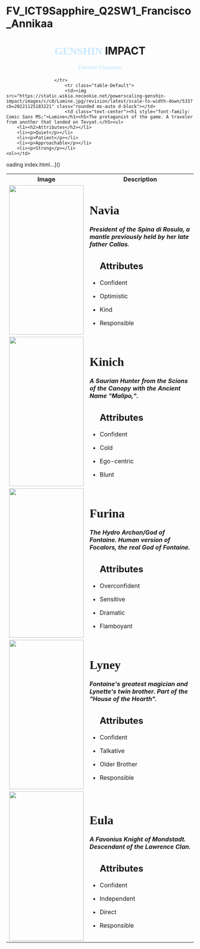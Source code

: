 # FV_ICT9Sapphire_Q2SW1_Francisco_Annikaa
<html>
<head>
<meta charset="utf-8">
<meta name="viewport" content="width=device-width, initial-scale=1">

<div class="h1sw1"><center>
    <h1><spam style="color: #C6E7FF; font-family: Consolas; " >GENSHIN</spam> IMPACT</h1>
       <h4 style="color: #C6E7FF; font-family: Consolas;">Favorite Character</h4>
</center> 
<title>Q2Practice2</title>

<link href="https://cdn.jsdelivr.net/npm/bootstrap@5.3.3/dist/css/bootstrap.min.css" rel="stylesheet">
<style>
img {
height:400px;
width: 200px;
}

</style>
<body>
<div class="container">
<div class="row">
<div class="col-md-12">
                 <table class="table table-bordered table-hovers">
                 <tr>
                 <th>Image</th>
                 <th>Description</th>
                 </tr>
                     <tr class="table-warning">
                          <td><img src="https://static.wikia.nocookie.net/gensin-impact/images/0/09/Navia_Card.png/revision/latest?cb=20231106101023" class="rounded mx-auto d-block"></td>
                          <td class="text-center"><h1 style="font-family: Comic Sans MS;">Navia</h1><h5>President of the Spina di Rosula, a mantle previously held by her late father Callas.</h5><ul>
        <l1><h2>Attributes</h2></l1>
        <li><p>Confident</p></li>
        <li><p>Optimistic</p></li>
        <li><p>Kind</p></li>
        <li><p>Responsible</p></li>
    <ol>
                      <tr class="table-success">
                          <td><img src="https://static.wikia.nocookie.net/gensin-impact/images/9/9a/Kinich_Card.png/revision/latest?cb=20240715100623" class="rounded mx-auto d-block"></td>
                          <td class="text-center"><h1 style="font-family: Comic Sans MS;">Kinich</h1><h5>A Saurian Hunter from the Scions of the Canopy with the Ancient Name "Malipo,".</h5><ul>
        <l1><h2>Attributes</h2></l1>
        <li><p>Confident</p></li>
        <li><p>Cold</p></li>
        <li><p>Ego-centric</p></li>
        <li><p>Blunt</p></li>
    <ol></td>
                    <tr class="table-primary">
                          <td><img src="https://static.wikia.nocookie.net/gensin-impact/images/2/27/Furina_Card.png/revision/latest?cb=20230925100151" class="rounded mx-auto d-block"></td>
                          <td class="text-center"><h1 style="font-family: Comic Sans MS;">Furina</h1><h5>The Hydro Archon/God of Fontaine. Human version of Focalors, the real God of Fontaine.</h5><ul>
        <l1><h2>Attributes</h2></l1>
        <li><p>Overconfident</p></li>
        <li><p>Sensitive</p></li>
        <li><p>Dramatic</p></li>
        <li><p>Flamboyant</p></li>
    <ol></td>
                      <tr class="table-danger">
                          <td><img src="https://static.wikia.nocookie.net/powerscaling-genshin-impact/images/7/7a/Lyney.jpg/revision/latest/scale-to-width-down/600?cb=20231125115443" class="rounded mx-auto d-block"></td>
                          <td class="text-center"><h1 style="font-family: Comic Sans MS;">Lyney</h1><h5>Fontaine's greatest magician and Lynette's twin brother. Part of the "House of the Hearth".</h5><ul>
        <l1><h2>Attributes</h2></l1>
        <li><p>Confident</p></li>
        <li><p>Talkative</p></li>
        <li><p>Older Brother</p></li>
        <li><p>Responsible</p></li>
    <ol></td>
                      <tr class="table-info">
                          <td><img src="https://static.wikia.nocookie.net/gensin-impact/images/0/0e/Eula_Card.png/revision/latest?cb=20210511110453" class="rounded mx-auto d-block"></td>
                          <td class="text-center"><h1 style="font-family: Comic Sans MS;">Eula</h1><h5>A Favonius Knight of Mondstadt. Descendant of the Lawrence Clan.</h5><ul>
        <l1><h2>Attributes</h2></l1>
        <li><p>Confident</p></li>
        <li><p>Independent</p></li>
        <li><p>Direct</p></li>
        <li><p>Responsible</p></li>
    <ol></td></td>

                      </tr>
                          <tr class="table-Default">
                          <td><img src="https://static.wikia.nocookie.net/powerscaling-genshin-impact/images/c/c0/Lumine.jpg/revision/latest/scale-to-width-down/533?cb=20221125183221" class="rounded mx-auto d-block"></td>
                          <td class="text-center"><h1 style="font-family: Comic Sans MS;">Lumine</h1><h5>The protagonist of the game. A traveler from another that landed on Tevyat.</h5><ul>
        <l1><h2>Attributes</h2></l1>
        <li><p>Quiet</p></li>
        <li><p>Patient</p></li>
        <li><p>Approachable</p></li>
        <li><p>Strong</p></li>
    <ol></td>
</body>
<Style>
  body{
            background-image: url('https://upload-os-bbs.hoyolab.com/upload/2023/12/19/17138284/898721050c498b27389d23fa43f53fd8_5145071566460184172.jpeg');
            background-repeat: no repeat;
    background-size: cover;
    background-attachment: fixed;
</Style>
</html>oading index.html…]()

